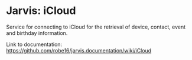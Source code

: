 # Jarvis: iCloud

Service for connecting to iCloud for the retrieval of device, contact, event and birthday information.

Link to documentation: https://github.com/robe16/jarvis.documentation/wiki/iCloud
